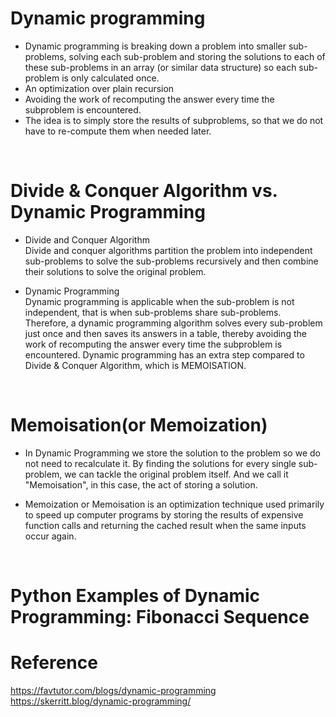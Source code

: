 # Dynamic programming

- Dynamic programming is breaking down a problem into smaller sub-problems, solving each sub-problem and storing the solutions to each of these sub-problems in an array (or similar data structure) so each sub-problem is only calculated once.
- An optimization over plain recursion
- Avoiding the work of recomputing the answer every time the subproblem is encountered.
- The idea is to simply store the results of subproblems, so that we do not have to re-compute them when needed later. 

<br>

# Divide & Conquer Algorithm vs. Dynamic Programming

- Divide and Conquer Algorithm <br/>
    Divide and conquer algorithms partition the problem into independent sub-problems to solve the sub-problems recursively and then combine their solutions to solve the original problem.

- Dynamic Programming <br/>
    Dynamic programming is applicable when the sub-problem is not independent, that is when sub-problems share sub-problems. Therefore, a dynamic programming algorithm solves every sub-problem just once and then saves its answers in a table, thereby avoiding the work of recomputing the answer every time the subproblem is encountered. Dynamic programming has an extra step compared to Divide & Conquer Algorithm, which is MEMOISATION. 

<br>

# Memoisation(or Memoization)

- In Dynamic Programming we store the solution to the problem so we do not need to recalculate it. By finding the solutions for every single sub-problem, we can tackle the original problem itself. And we call it "Memoisation", in this case, the act of storing a solution. 

-  Memoization or Memoisation is an optimization technique used primarily to speed up computer programs by storing the results of expensive function calls and returning the cached result when the same inputs occur again.

<br>

# Python Examples of Dynamic Programming: Fibonacci Sequence


# Reference
https://favtutor.com/blogs/dynamic-programming <br/>
https://skerritt.blog/dynamic-programming/